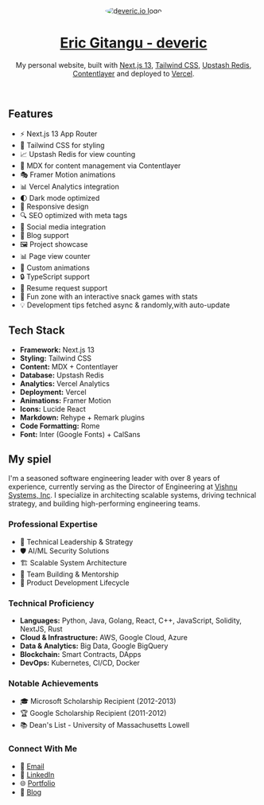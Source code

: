 <div align="center">
    <a href="https://developer.ericgitangu.com">
        <img src="https://developer.ericgitangu.com/_next/image?url=%2Ffavicon.png&w=96&q=75" style="border-radius: 50%" alt="deveric.io logo"/>
        <h1 align="center">Eric Gitangu - deveric</h1>
    </a>
    
My personal website, built with [Next.js 13](https://nextjs.org/), [Tailwind CSS](https://tailwindcss.com/), [Upstash Redis](https://upstash.com?ref=deveric.io), [Contentlayer](https://www.contentlayer.dev/) and deployed to [Vercel](https://vercel.com/).

</div>

<br/>

## Features

- ⚡️ Next.js 13 App Router
- 🎨 Tailwind CSS for styling
- 📈 Upstash Redis for view counting
- 📝 MDX for content management via Contentlayer
- 🎭 Framer Motion animations
- 📊 Vercel Analytics integration
- 🌓 Dark mode optimized
- 📱 Responsive design
- 🔍 SEO optimized with meta tags
- 🔗 Social media integration
- 📄 Blog support
- 🖼️ Project showcase
- 📊 Page view counter
- 🎨 Custom animations
- 🔒 TypeScript support
- 📃 Resume request support
- 🕺 Fun zone with an interactive snack games with stats
- 💡 Development tips fetched async & randomly,with auto-update

## Tech Stack

- **Framework:** Next.js 13
- **Styling:** Tailwind CSS
- **Content:** MDX + Contentlayer
- **Database:** Upstash Redis
- **Analytics:** Vercel Analytics
- **Deployment:** Vercel
- **Animations:** Framer Motion
- **Icons:** Lucide React
- **Markdown:** Rehype + Remark plugins
- **Code Formatting:** Rome
- **Font:** Inter (Google Fonts) + CalSans

## My spiel

I'm a seasoned software engineering leader with over 8 years of experience, currently serving as the Director of Engineering at [Vishnu Systems, Inc](https://vishnusystems.life). I specialize in architecting scalable systems, driving technical strategy, and building high-performing engineering teams.

### Professional Expertise

- 🎯 Technical Leadership & Strategy
- 🛡️ AI/ML Security Solutions
- 🏗️ Scalable System Architecture
- 👥 Team Building & Mentorship
- 🚀 Product Development Lifecycle

### Technical Proficiency

- **Languages:** Python, Java, Golang, React, C++, JavaScript, Solidity, NextJS, Rust
- **Cloud & Infrastructure:** AWS, Google Cloud, Azure
- **Data & Analytics:** Big Data, Google BigQuery
- **Blockchain:** Smart Contracts, DApps
- **DevOps:** Kubernetes, CI/CD, Docker

### Notable Achievements

- 🎓 Microsoft Scholarship Recipient (2012-2013)
- 🏆 Google Scholarship Recipient (2011-2012)
- 📚 Dean's List - University of Massachusetts Lowell

### Connect With Me

- 📧 [Email](mailto:developer.ericgitangu@gmail.com)
- 🔗 [LinkedIn](https://www.linkedin.com/in/ericgitangu)
- 🌐 [Portfolio](https://developer.ericgitangu.com)
- 📝 [Blog](https://deveric-blog.azurewebsites.net)